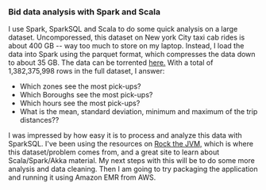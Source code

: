 <h3> Bid data analysis with Spark and Scala </h3>
I use Spark, SparkSQL and Scala to do some quick analysis on a large dataset. Uncomporessed, this dataset on New york City taxi cab rides is about 400 GB -- way too much 
to store on my laptop. Instead, I load the data into Spark using the parquet format, which compresses the data down to about 35 GB. The data can be torrented
<a href="https://academictorrents.com/browse.php?search=taxi">here.</a> With a total of 1,382,375,998 rows in the full dataset, I answer:

<br>

<ul>
  <li>Which zones see the most pick-ups?</li>
  <li>Which Boroughs see the most pick-ups?</li>
  <li>Which hours see the most pick-ups?</li>
  <li>What is the mean, standard deviation, minimum and maximum of the trip distances??</li>
</ul>



I was impressed by how easy it is to process and analyze this data with SparkSQL.
I've been using the resources on <a href="https://rockthejvm.com/"> Rock the JVM,</a> which is where this dataset/problem comes from, and
a great site to learn about Scala/Spark/Akka material. My next steps with this will be to do some more analysis and data cleaning. Then I am 
going to try packaging the application and running it using Amazon EMR from AWS.


